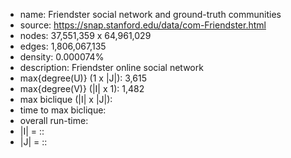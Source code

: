 * name:	Friendster social network and ground-truth communities
* source: https://snap.stanford.edu/data/com-Friendster.html
* nodes: 37,551,359 x 64,961,029
* edges: 1,806,067,135
* density: 0.000074%
* description: Friendster online social network
* max{degree(U)} (1 x |J|): 3,615
* max{degree(V)} (|I| x 1): 1,482
* max biclique (|I| x |J|):
* time to max biclique: 
* overall run-time: 
* |I| = ::
* |J| = ::

